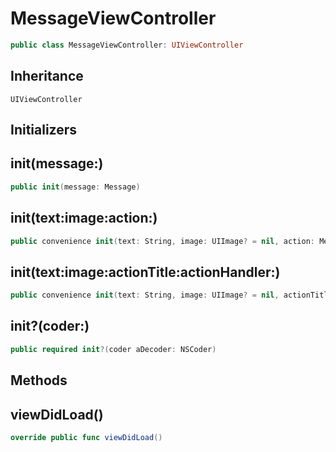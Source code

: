 # MessageViewController

``` swift
public class MessageViewController: UIViewController
```

## Inheritance

`UIViewController`

## Initializers

## init(message:)

``` swift
public init(message: Message)
```

## init(text:image:action:)

``` swift
public convenience init(text: String, image: UIImage? = nil, action: Message.Action? = nil)
```

## init(text:image:actionTitle:actionHandler:)

``` swift
public convenience init(text: String, image: UIImage? = nil, actionTitle: String, actionHandler: @escaping () -> Void)
```

## init?(coder:)

``` swift
public required init?(coder aDecoder: NSCoder)
```

## Methods

## viewDidLoad()

``` swift
override public func viewDidLoad()
```

